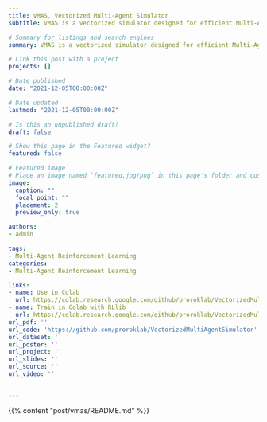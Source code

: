 ```yaml
---
title: VMAS, Vectorized Multi-Agent Simulator 
subtitle: VMAS is a vectorized simulator designed for efficient Multi-Agent Reinforcement Learning benchmarking. It is comprised of a vectorized 2D physics engine written in PyTorch and a set of challenging multi-robot scenarios. Additional scenarios can be implemented through a simple and modular interface.

# Summary for listings and search engines
summary: VMAS is a vectorized simulator designed for efficient Multi-Agent Reinforcement Learning benchmarking. It is comprised of a vectorized 2D physics engine written in PyTorch and a set of challenging multi-robot scenarios. Additional scenarios can be implemented through a simple and modular interface.

# Link this post with a project
projects: []

# Date published
date: "2021-12-05T00:00:00Z"

# Date updated
lastmod: "2021-12-05T00:00:00Z"

# Is this an unpublished draft?
draft: false

# Show this page in the Featured widget?
featured: false

# Featured image
# Place an image named `featured.jpg/png` in this page's folder and customize its options here.
image:
  caption: ""
  focal_point: ""
  placement: 2
  preview_only: true

authors:
- admin

tags:
- Multi-Agent Reinforcement Learning
categories: 
- Multi-Agent Reinforcement Learning

links:
- name: Use in Colab
  url: https://colab.research.google.com/github/proroklab/VectorizedMultiAgentSimulator/blob/main/notebooks/VMAS_Use_vmas_environment.ipynb
- name: Train in Colab with RLlib
  url: https://colab.research.google.com/github/proroklab/VectorizedMultiAgentSimulator/blob/main/notebooks/VMAS_RLlib.ipynb
url_pdf: ''
url_code: 'https://github.com/proroklab/VectorizedMultiAgentSimulator'
url_dataset: ''
url_poster: ''
url_project: ''
url_slides: ''
url_source: ''
url_video: ''


---
```

{{% content "post/vmas/README.md" %}}
